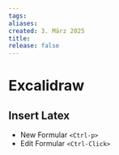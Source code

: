 ```yaml
---
tags: 
aliases: 
created: 3. März 2025
title: 
release: false
---
```


# Excalidraw

## Insert Latex

- New Formular `<Ctrl-p>`
- Edit Formular `<Ctrl-Click>`